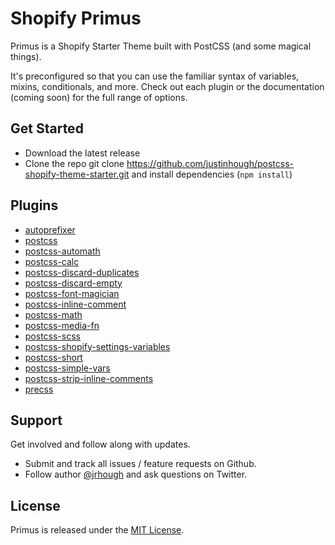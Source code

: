 # Shopify Primus

Primus is a Shopify Starter Theme built with PostCSS (and some magical things).

It's preconfigured so that you can use the familiar syntax of variables, mixins, conditionals, and more. Check out each plugin or the documentation (coming soon) for the full range of options.


## Get Started

- Download the latest release
- Clone the repo git clone https://github.com/justinhough/postcss-shopify-theme-starter.git and install dependencies (`npm install`)


## Plugins

- [autoprefixer](https://github.com/postcss/autoprefixer)
- [postcss](https://github.com/postcss/postcss)
- [postcss-automath](https://github.com/EverledgerIO/postcss-automath)
- [postcss-calc](https://github.com/postcss/postcss-calc)
- [postcss-discard-duplicates](https://github.com/ben-eb/postcss-discard-duplicates)
- [postcss-discard-empty](https://github.com/ben-eb/postcss-discard-empty)
- [postcss-font-magician](https://github.com/jonathantneal/postcss-font-magician)
- [postcss-inline-comment](https://github.com/moczolaszlo/postcss-inline-comment)
- [postcss-math](https://github.com/shauns/postcss-math)
- [postcss-media-fn](https://github.com/jonathantneal/postcss-media-fn)
- [postcss-scss](https://github.com/postcss/postcss-scss)
- [postcss-shopify-settings-variables](https://github.com/bit3725/postcss-shopify-settings-variables)
- [postcss-short](https://github.com/jonathantneal/postcss-short)
- [postcss-simple-vars](https://github.com/postcss/postcss-simple-vars)
- [postcss-strip-inline-comments](https://github.com/mummybot/postcss-strip-inline-comments)
- [precss](https://github.com/jonathantneal/precss)


## Support

Get involved and follow along with updates.

- Submit and track all issues / feature requests on Github.
- Follow author [@jrhough](http://twitter.com/jrhough) and ask questions on Twitter.


## License

Primus is released under the [MIT License](LICENSE).
